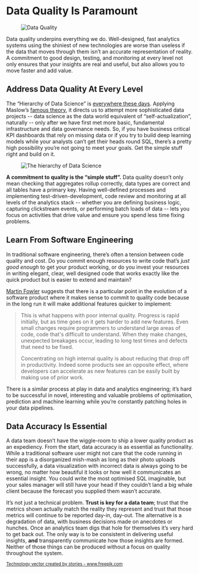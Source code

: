 # Data Quality Is Paramount

<figure class="figure"><img src="https://backhand.tech/images/blog/quality.jpg" alt="Data Quality" /></figure>

Data quality underpins everything we do. Well-designed, fast analytics systems using the shiniest of new technologies are worse than useless if the data that moves through them isn’t an accurate representation of reality. A commitment to good design, testing, and monitoring at every level not only ensures that your insights are real and useful, but also allows you to move faster and add value.


## Address Data Quality At Every Level
The “Hierarchy of Data Science” is [everywhere these days](https://www.google.com/search?q=data+science+hierarchy+of+needs). Applying Maslow’s [famous theory](https://en.wikipedia.org/wiki/Maslow's_hierarchy_of_needs), it directs us to attempt more sophisticated data projects -- data science as the data world equivalent of “self-actualization”, naturally -- only after we have first met more basic, fundamental infrastructure and data governance needs. So, if you have business critical KPI dashboards that rely on missing data or if you try to build deep learning models while your analysts can’t get their heads round SQL, there’s a pretty high possibility you’re not going to meet your goals. Get the simple stuff right and build on it.

<figure class="figure"><img src="https://backhand.tech/images/blog/hierarchy_of_data_science.png" alt="The hierarchy of Data Science" /></figure>

**A commitment to quality is the “simple stuff”.** Data quality doesn’t only mean checking that aggregates rollup correctly, data types are correct and all tables have a primary key. Having well-defined processes and implementing test-driven-development, code review and monitoring at all levels of the analytics stack -- whether you are defining business logic, capturing clickstream events, or performing batch loads of data -- lets you focus on activities that drive value and ensure you spend less time fixing problems.


## Learn From Software Engineering

In traditional software engineering, there’s often a tension between code quality and cost. Do you commit enough resources to write code that’s _just good enough_ to get your product working, or do you invest your resources in writing elegant, clear, well designed code that works exactly like the quick product but is easier to extend and maintain?

[Martin Fowler](https://martinfowler.com/articles/is-quality-worth-cost.html) suggests that there is a particular point in the evolution of a software product where it makes sense to commit to quality code because in the long run it will make additional features quicker to implement:


<blockquote class="blockquote">
This is what happens with poor internal quality. Progress is rapid initially, but as time goes on it gets harder to add new features. Even small changes require programmers to understand large areas of code, code that's difficult to understand. When they make changes, unexpected breakages occur, leading to long test times and defects that need to be fixed.

Concentrating on high internal quality is about reducing that drop off in productivity. Indeed some products see an opposite effect, where developers can accelerate as new features can be easily built by making use of prior work.
</blockquote>

There is a similar process at play in data and analytics engineering; it’s hard to be successful in novel, interesting and valuable problems of optimisation, prediction and machine learning while you’re constantly patching holes in your data pipelines.


## Data Accuracy Is Essential

A data team doesn’t have the wiggle-room to ship a lower quality product as an expediency. From the start, data accuracy is as essential as functionality. While a traditional software user might not care that the code running in their app is a disorganized mish-mash as long as their photo uploads successfully,  a data visualization with incorrect data is always going to be wrong, no matter how beautiful it looks or how well it communicates an essential insight. You could write the most optimised SQL imaginable, but your sales manager will still have your head if they couldn’t land a big whale client because the forecast you supplied them wasn’t accurate.

It’s not just a technical problem. **Trust is key for a data team**; trust that the metrics shown actually match the reality they represent and trust that those metrics will continue to be reported day-in, day-out. The alternative is a degradation of data, with business decisions made on anecdotes or hunches. Once an analytics team digs that hole for themselves it’s very hard to get back out. The only way is to be consistent in delivering useful insights, **and** transparently communicate how those insights are formed. Neither of those things can be produced without a focus on quality throughout the system.

<small><a href='https://www.freepik.com/free-photos-vectors/technology'>Technology vector created by stories - www.freepik.com</a></small>
